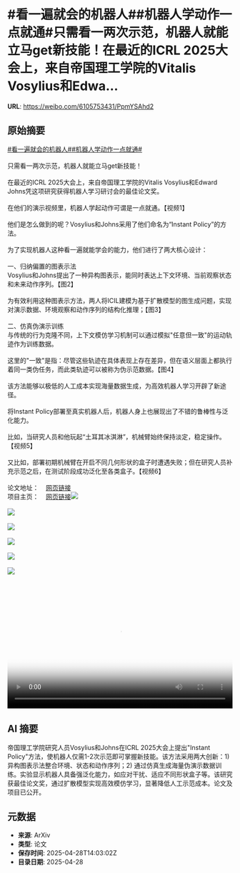 # #看一遍就会的机器人##机器人学动作一点就通#只需看一两次示范，机器人就能立马get新技能！在最近的ICRL 2025大会上，来自帝国理工学院的Vitalis Vosylius和Edwa...

**URL**: https://weibo.com/6105753431/PpmYSAhd2

## 原始摘要

<a href="https://m.weibo.cn/search?containerid=231522type%3D1%26t%3D10%26q%3D%23%E7%9C%8B%E4%B8%80%E9%81%8D%E5%B0%B1%E4%BC%9A%E7%9A%84%E6%9C%BA%E5%99%A8%E4%BA%BA%23&amp;extparam=%23%E7%9C%8B%E4%B8%80%E9%81%8D%E5%B0%B1%E4%BC%9A%E7%9A%84%E6%9C%BA%E5%99%A8%E4%BA%BA%23" data-hide=""><span class="surl-text">#看一遍就会的机器人#</span></a><a href="https://m.weibo.cn/search?containerid=231522type%3D1%26t%3D10%26q%3D%23%E6%9C%BA%E5%99%A8%E4%BA%BA%E5%AD%A6%E5%8A%A8%E4%BD%9C%E4%B8%80%E7%82%B9%E5%B0%B1%E9%80%9A%23&amp;extparam=%23%E6%9C%BA%E5%99%A8%E4%BA%BA%E5%AD%A6%E5%8A%A8%E4%BD%9C%E4%B8%80%E7%82%B9%E5%B0%B1%E9%80%9A%23" data-hide=""><span class="surl-text">#机器人学动作一点就通#</span></a><br><br>只需看一两次示范，机器人就能立马get新技能！<br><br>在最近的ICRL 2025大会上，来自帝国理工学院的Vitalis Vosylius和Edward Johns凭这项研究获得机器人学习研讨会的最佳论文奖。<br><br>在他们的演示视频里，机器人学起动作可谓是一点就通。【视频1】<br><br>他们是怎么做到的呢？Vosylius和Johns采用了他们命名为“Instant Policy”的方法。<br><br>为了实现机器人这种看一遍就能学会的能力，他们进行了两大核心设计：<br><br>一、归纳偏置的图表示法<br>Vosylius和Johns提出了一种异构图表示，能同时表达上下文环境、当前观察状态和未来动作序列。【图2】<br><br>为有效利用这种图表示方法，两人将ICIL建模为基于扩散模型的图生成问题，实现对演示数据、环境观察和动作序列的结构化推理；【图3】<br><br>二、仿真伪演示训练<br>与传统的行为克隆不同，上下文模仿学习机制可以通过模拟"任意但一致"的运动轨迹作为训练数据。<br><br>这里的"一致"是指：尽管这些轨迹在具体表现上存在差异，但在语义层面上都执行着同一类伪任务，而此类轨迹可以被称为伪示范数据。【图4】<br><br>该方法能够以极低的人工成本实现海量数据生成，为高效机器人学习开辟了新途径。<br><br>将Instant Policy部署至真实机器人后，机器人身上也展现出了不错的鲁棒性与泛化能力。<br><br>比如，当研究人员和他玩起“土耳其冰淇淋”，机械臂始终保持淡定，稳定操作。【视频5】<br><br>又比如，部署初期机械臂在开启不同几何形状的盒子时遭遇失败；但在研究人员补充示范之后，在测试阶段成功泛化至各类盒子。【视频6】<br><br>论文地址：<a href="https://weibo.cn/sinaurl?u=https%3A%2F%2Farxiv.org%2Fpdf%2F2411.12633" data-hide=""><span class="url-icon"><img style="width: 1rem;height: 1rem" src="https://h5.sinaimg.cn/upload/2015/09/25/3/timeline_card_small_web_default.png" referrerpolicy="no-referrer"></span><span class="surl-text">网页链接</span></a><br>项目主页：<a href="https://weibo.cn/sinaurl?u=https%3A%2F%2Fwww.robot-learning.uk%2Finstant-policy" data-hide=""><span class="url-icon"><img style="width: 1rem;height: 1rem" src="https://h5.sinaimg.cn/upload/2015/09/25/3/timeline_card_small_web_default.png" referrerpolicy="no-referrer"></span><span class="surl-text">网页链接</span></a><img style="" src="https://tvax1.sinaimg.cn/large/006Fd7o3ly1i0wodcgnjlj30v00k075d.jpg" referrerpolicy="no-referrer"><br><br><img style="" src="https://tvax3.sinaimg.cn/large/006Fd7o3gy1i0wocfwgddj30tw0bownf.jpg" referrerpolicy="no-referrer"><br><br><img style="" src="https://tvax3.sinaimg.cn/large/006Fd7o3gy1i0wocg814xj30tq0bigrb.jpg" referrerpolicy="no-referrer"><br><br><img style="" src="https://tvax3.sinaimg.cn/large/006Fd7o3gy1i0wocfpxi6j30t6074juy.jpg" referrerpolicy="no-referrer"><br><br><img style="" src="https://tvax1.sinaimg.cn/large/006Fd7o3ly1i0wodalxjfj30nq0dcq3d.jpg" referrerpolicy="no-referrer"><br><br><img style="" src="https://tvax1.sinaimg.cn/large/006Fd7o3ly1i0wodc99zyj30nq0dcjrs.jpg" referrerpolicy="no-referrer"><br><br><br clear="both"><div style="clear: both"></div><video controls="controls" poster="https://tvax3.sinaimg.cn/orj480/006Fd7o3ly1i0wodcxf75j30v00k075d.jpg" style="width: 100%"><source src="https://f.video.weibocdn.com/o0/k1Wbnjq9lx08nPrrQvkA01041200c1vF0E010.mp4?label=mp4_720p&amp;template=1116x720.25.0&amp;ori=0&amp;ps=1CwnkDw1GXwCQx&amp;Expires=1745852561&amp;ssig=V3SZO52pMU&amp;KID=unistore,video"><source src="https://f.video.weibocdn.com/o0/on0fPVivlx08nPrruJcQ010412006uiq0E010.mp4?label=mp4_hd&amp;template=744x480.25.0&amp;ori=0&amp;ps=1CwnkDw1GXwCQx&amp;Expires=1745852561&amp;ssig=CpOg%2FnmAuh&amp;KID=unistore,video"><source src="https://f.video.weibocdn.com/o0/IhcGjVL9lx08nPrrDe2A010412004mhr0E010.mp4?label=mp4_ld&amp;template=556x360.25.0&amp;ori=0&amp;ps=1CwnkDw1GXwCQx&amp;Expires=1745852561&amp;ssig=rLD86wUuUR&amp;KID=unistore,video"><p>视频无法显示，请前往<a href="https://video.weibo.com/show?fid=1034%3A5160464980574226" target="_blank" rel="noopener noreferrer">微博视频</a>观看。</p></video>

## AI 摘要

帝国理工学院研究人员Vosylius和Johns在ICRL 2025大会上提出"Instant Policy"方法，使机器人仅需1-2次示范即可掌握新技能。该方法采用两大创新：1) 异构图表示法整合环境、状态和动作序列；2) 通过仿真生成海量伪演示数据训练。实验显示机器人具备强泛化能力，如应对干扰、适应不同形状盒子等。该研究获最佳论文奖，通过扩散模型实现高效模仿学习，显著降低人工示范成本。论文及项目已公开。

## 元数据

- **来源**: ArXiv
- **类型**: 论文
- **保存时间**: 2025-04-28T14:03:02Z
- **目录日期**: 2025-04-28
